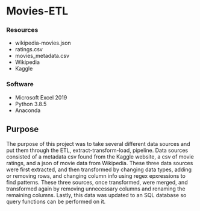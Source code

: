 # Movies-ETL

### Resources
- wikipedia-movies.json
- ratings.csv
- movies_metadata.csv
- Wikipedia
- Kaggle

### Software
- Microsoft Excel 2019
- Python 3.8.5
- Anaconda

## Purpose
The purpose of this project was to take several different data sources and put them through the ETL, extract-transform-load, pipeline. Data sources consisted of a metadata csv found from the Kaggle website, a csv of movie ratings, and a json of movie data from Wikipedia. These three data sources were first extracted, and then transformed by changing data types, adding or removing rows, and changing column info using regex epxressions to find patterns. These three sources, once transformed, were merged, and transformed again by removing unnecessary columns and renaming the remaining columns. Lastly, this data was updated to an SQL database so query functions can be performed on it.
